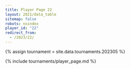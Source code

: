 ```yaml
---
title: Player Page 22
layout: 2021/data_table
sitemap: false
robots: noindex
player_id: "22"
redirect_from:
  - /2023/22/
---
```

{% assign tournament = site.data.tournaments.202305 %}

{% include tournaments/player_page.md %}
